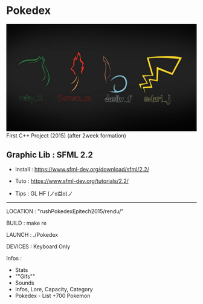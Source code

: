 # Pokedex
![](./rushPokedexEpitech2015/rendu/ressources/images/mainmenu.jpg)
First C++ Project (2015) (after 2week formation)

Graphic Lib : SFML 2.2
-------------------------------------------------
 * Install : https://www.sfml-dev.org/download/sfml/2.2/

 * Tuto : https://www.sfml-dev.org/tutorials/2.2/

 * Tips : GL HF (ノಠ益ಠ)ノ
-------------------------------------------------

LOCATION : "rushPokedexEpitech2015/rendu/"

BUILD : make re 

LAUNCH : ./Pokedex

DEVICES : Keyboard Only

Infos : 
- Stats
- ""Gifs""
- Sounds
- Infos, Lore, Capacity, Category
- Pokedex - List +700 Pokemon
